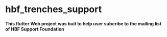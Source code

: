# hbf_trenches_support

#### This flutter Web project was buit to help user subcribe to the mailing list of HBF Support Foundation


